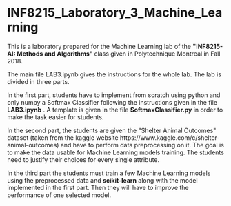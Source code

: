 # INF8215_Laboratory_3_Machine_Learning
<p> This is a laboratory prepared for the Machine Learning lab of the <strong> "INF8215- AI: Methods and Algorithms" </strong> class given in Polytechnique Montreal in Fall 2018. </p>
  
<p> The main file <bold> LAB3.ipynb</bold> gives the instructions for the whole lab.
The lab is divided in three parts.</p>
<p>In the first part, students have to implement from scratch using python and only numpy a Softmax Classifier following the instructions given in the file <strong> LAB3.ipynb</strong> . A template is given in the file <strong> SoftmaxClassifier.py</strong> in order to make the task easier for students.</p>

<p>In the second part, the students are given the "Shelter Animal Outcomes" dataset (taken from the kaggle website https://www.kaggle.com/c/shelter-animal-outcomes) and have to perform data preprocessing on it.
The goal is to make the data usable for Machine Learning models training. The students need to justify their choices for every single attribute.</p>

<p>In the third part the students must train a few  Machine Learning models using the preprocessed data and <strong> scikit-learn</strong> along with the model implemented in the first part. Then they will have to improve the performance of one selected model.</p>

